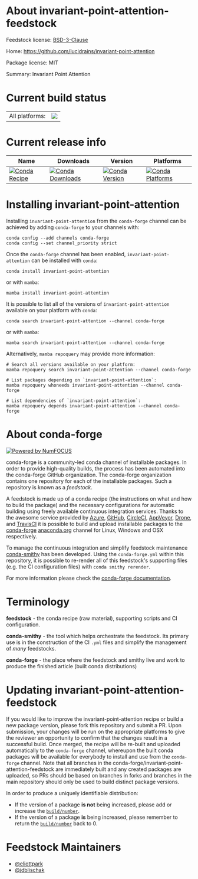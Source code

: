 About invariant-point-attention-feedstock
=========================================

Feedstock license: [BSD-3-Clause](https://github.com/conda-forge/invariant-point-attention-feedstock/blob/main/LICENSE.txt)

Home: https://github.com/lucidrains/invariant-point-attention

Package license: MIT

Summary: Invariant Point Attention

Current build status
====================


<table><tr><td>All platforms:</td>
    <td>
      <a href="https://dev.azure.com/conda-forge/feedstock-builds/_build/latest?definitionId=17713&branchName=main">
        <img src="https://dev.azure.com/conda-forge/feedstock-builds/_apis/build/status/invariant-point-attention-feedstock?branchName=main">
      </a>
    </td>
  </tr>
</table>

Current release info
====================

| Name | Downloads | Version | Platforms |
| --- | --- | --- | --- |
| [![Conda Recipe](https://img.shields.io/badge/recipe-invariant--point--attention-green.svg)](https://anaconda.org/conda-forge/invariant-point-attention) | [![Conda Downloads](https://img.shields.io/conda/dn/conda-forge/invariant-point-attention.svg)](https://anaconda.org/conda-forge/invariant-point-attention) | [![Conda Version](https://img.shields.io/conda/vn/conda-forge/invariant-point-attention.svg)](https://anaconda.org/conda-forge/invariant-point-attention) | [![Conda Platforms](https://img.shields.io/conda/pn/conda-forge/invariant-point-attention.svg)](https://anaconda.org/conda-forge/invariant-point-attention) |

Installing invariant-point-attention
====================================

Installing `invariant-point-attention` from the `conda-forge` channel can be achieved by adding `conda-forge` to your channels with:

```
conda config --add channels conda-forge
conda config --set channel_priority strict
```

Once the `conda-forge` channel has been enabled, `invariant-point-attention` can be installed with `conda`:

```
conda install invariant-point-attention
```

or with `mamba`:

```
mamba install invariant-point-attention
```

It is possible to list all of the versions of `invariant-point-attention` available on your platform with `conda`:

```
conda search invariant-point-attention --channel conda-forge
```

or with `mamba`:

```
mamba search invariant-point-attention --channel conda-forge
```

Alternatively, `mamba repoquery` may provide more information:

```
# Search all versions available on your platform:
mamba repoquery search invariant-point-attention --channel conda-forge

# List packages depending on `invariant-point-attention`:
mamba repoquery whoneeds invariant-point-attention --channel conda-forge

# List dependencies of `invariant-point-attention`:
mamba repoquery depends invariant-point-attention --channel conda-forge
```


About conda-forge
=================

[![Powered by
NumFOCUS](https://img.shields.io/badge/powered%20by-NumFOCUS-orange.svg?style=flat&colorA=E1523D&colorB=007D8A)](https://numfocus.org)

conda-forge is a community-led conda channel of installable packages.
In order to provide high-quality builds, the process has been automated into the
conda-forge GitHub organization. The conda-forge organization contains one repository
for each of the installable packages. Such a repository is known as a *feedstock*.

A feedstock is made up of a conda recipe (the instructions on what and how to build
the package) and the necessary configurations for automatic building using freely
available continuous integration services. Thanks to the awesome service provided by
[Azure](https://azure.microsoft.com/en-us/services/devops/), [GitHub](https://github.com/),
[CircleCI](https://circleci.com/), [AppVeyor](https://www.appveyor.com/),
[Drone](https://cloud.drone.io/welcome), and [TravisCI](https://travis-ci.com/)
it is possible to build and upload installable packages to the
[conda-forge](https://anaconda.org/conda-forge) [anaconda.org](https://anaconda.org/)
channel for Linux, Windows and OSX respectively.

To manage the continuous integration and simplify feedstock maintenance
[conda-smithy](https://github.com/conda-forge/conda-smithy) has been developed.
Using the ``conda-forge.yml`` within this repository, it is possible to re-render all of
this feedstock's supporting files (e.g. the CI configuration files) with ``conda smithy rerender``.

For more information please check the [conda-forge documentation](https://conda-forge.org/docs/).

Terminology
===========

**feedstock** - the conda recipe (raw material), supporting scripts and CI configuration.

**conda-smithy** - the tool which helps orchestrate the feedstock.
                   Its primary use is in the construction of the CI ``.yml`` files
                   and simplify the management of *many* feedstocks.

**conda-forge** - the place where the feedstock and smithy live and work to
                  produce the finished article (built conda distributions)


Updating invariant-point-attention-feedstock
============================================

If you would like to improve the invariant-point-attention recipe or build a new
package version, please fork this repository and submit a PR. Upon submission,
your changes will be run on the appropriate platforms to give the reviewer an
opportunity to confirm that the changes result in a successful build. Once
merged, the recipe will be re-built and uploaded automatically to the
`conda-forge` channel, whereupon the built conda packages will be available for
everybody to install and use from the `conda-forge` channel.
Note that all branches in the conda-forge/invariant-point-attention-feedstock are
immediately built and any created packages are uploaded, so PRs should be based
on branches in forks and branches in the main repository should only be used to
build distinct package versions.

In order to produce a uniquely identifiable distribution:
 * If the version of a package **is not** being increased, please add or increase
   the [``build/number``](https://docs.conda.io/projects/conda-build/en/latest/resources/define-metadata.html#build-number-and-string).
 * If the version of a package **is** being increased, please remember to return
   the [``build/number``](https://docs.conda.io/projects/conda-build/en/latest/resources/define-metadata.html#build-number-and-string)
   back to 0.

Feedstock Maintainers
=====================

* [@eliottpark](https://github.com/eliottpark/)
* [@jdblischak](https://github.com/jdblischak/)

